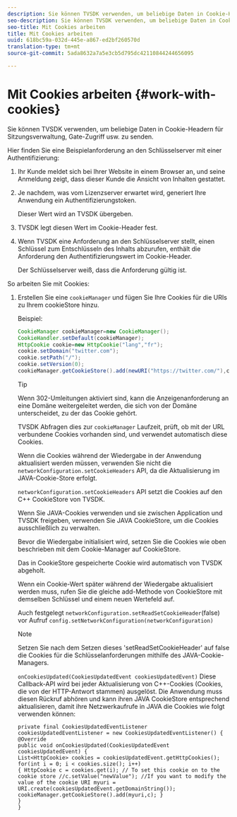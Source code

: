 ```yaml
---
description: Sie können TVSDK verwenden, um beliebige Daten in Cookie-Headern für Sitzungsverwaltung, Gate-Zugriff usw. zu senden.
seo-description: Sie können TVSDK verwenden, um beliebige Daten in Cookie-Headern für Sitzungsverwaltung, Gate-Zugriff usw. zu senden.
seo-title: Mit Cookies arbeiten
title: Mit Cookies arbeiten
uuid: 618bc59a-032d-445e-a867-ed2bf260570d
translation-type: tm+mt
source-git-commit: 5ada8632a7a5e3cb5d795dc42110844244656095

---
```



# Mit Cookies arbeiten {#work-with-cookies}

Sie können TVSDK verwenden, um beliebige Daten in Cookie-Headern für Sitzungsverwaltung, Gate-Zugriff usw. zu senden.

Hier finden Sie eine Beispielanforderung an den Schlüsselserver mit einer Authentifizierung:

1. Ihr Kunde meldet sich bei Ihrer Website in einem Browser an, und seine Anmeldung zeigt, dass dieser Kunde die Ansicht von Inhalten gestattet.
1. Je nachdem, was vom Lizenzserver erwartet wird, generiert Ihre Anwendung ein Authentifizierungstoken.

   Dieser Wert wird an TVSDK übergeben.
1. TVSDK legt diesen Wert im Cookie-Header fest.
1. Wenn TVSDK eine Anforderung an den Schlüsselserver stellt, einen Schlüssel zum Entschlüsseln des Inhalts abzurufen, enthält die Anforderung den Authentifizierungswert im Cookie-Header.

   Der Schlüsselserver weiß, dass die Anforderung gültig ist.

So arbeiten Sie mit Cookies:

1. Erstellen Sie eine `cookieManager` und fügen Sie Ihre Cookies für die URIs zu Ihrem cookieStore hinzu.

   Beispiel:

   ```java
   CookieManager cookieManager=new CookieManager(); 
   CookieHandler.setDefault(cookieManager);  
   HttpCookie cookie=new HttpCookie("lang","fr"); 
   cookie.setDomain("twitter.com");  
   cookie.setPath("/"); 
   cookie.setVersion(0); 
   cookieManager.getCookieStore().add(newURI("https://twitter.com/"),cookie);
   ```

   >[!TIP]
   >
   >Wenn 302-Umleitungen aktiviert sind, kann die Anzeigenanforderung an eine Domäne weitergeleitet werden, die sich von der Domäne unterscheidet, zu der das Cookie gehört.

   TVSDK Abfragen dies zur `cookieManager` Laufzeit, prüft, ob mit der URL verbundene Cookies vorhanden sind, und verwendet automatisch diese Cookies.

   Wenn die Cookies während der Wiedergabe in der Anwendung aktualisiert werden müssen, verwenden Sie nicht die `networkConfiguration.setCookieHeaders` API, da die Aktualisierung im JAVA-Cookie-Store erfolgt.

   `networkConfiguration.setCookieHeaders` API setzt die Cookies auf den C++ CookieStore von TVSDK.

   Wenn Sie JAVA-Cookies verwenden und sie zwischen Application und TVSDK freigeben, verwenden Sie JAVA CookieStore, um die Cookies ausschließlich zu verwalten.

   Bevor die Wiedergabe initialisiert wird, setzen Sie die Cookies wie oben beschrieben mit dem Cookie-Manager auf CookieStore.

   Das in CookieStore gespeicherte Cookie wird automatisch von TVSDK abgeholt.

   Wenn ein Cookie-Wert später während der Wiedergabe aktualisiert werden muss, rufen Sie die gleiche add-Methode von CookieStore mit demselben Schlüssel und einem neuen Wertefeld auf.

   Auch festgelegt
   `networkConfiguration.setReadSetCookieHeader`(false) vor Aufruf
   `config.setNetworkConfiguration(networkConfiguration)`

   >[!NOTE]
   >
   >Setzen Sie nach dem Setzen dieses &#39;setReadSetCookieHeader&#39; auf false die Cookies für die Schlüsselanforderungen mithilfe des JAVA-Cookie-Managers.

   `onCookiesUpdated(CookiesUpdatedEvent cookiesUpdatedEvent)`
Diese Callback-API wird bei jeder Aktualisierung von C++-Cookies (Cookies, die von der HTTP-Antwort stammen) ausgelöst. Die Anwendung muss diesen Rückruf abhören und kann ihren JAVA CookieStore entsprechend aktualisieren, damit ihre Netzwerkaufrufe in JAVA die Cookies wie folgt verwenden können:

   ```
   private final CookiesUpdatedEventListener cookiesUpdatedEventListener = new CookiesUpdatedEventListener() {
   @Override
   public void onCookiesUpdated(CookiesUpdatedEvent cookiesUpdatedEvent) {
   List<HttpCookie> cookies = cookiesUpdatedEvent.getHttpCookies();
   for(int i = 0; i < cookies.size(); i++)
   { HttpCookie c = cookies.get(i); // To set this cookie on to the cookie store //c.setValue("newValue"); //If you want to modify the value of the cookie URI myuri = URI.create(cookiesUpdatedEvent.getDomainString()); cookieManager.getCookieStore().add(myuri,c); }
   }
   }
   ```
